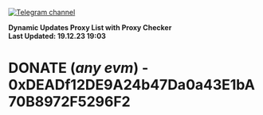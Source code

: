 [![Telegram channel](https://img.shields.io/endpoint?url=https://runkit.io/damiankrawczyk/telegram-badge/branches/master?url=https://t.me/n4z4v0d)](https://t.me/n4z4v0d) 

**Dynamic Updates Proxy List with Proxy Checker**  
**Last Updated: 19.12.23 19:03**

# DONATE (_any evm_) - 0xDEADf12DE9A24b47Da0a43E1bA70B8972F5296F2
